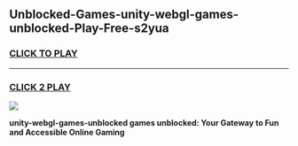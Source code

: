 
## Unblocked-Games-unity-webgl-games-unblocked-Play-Free-s2yua
<h3>
<a href="https://premium76.site?title=unity-webgl-games-unblocked&ref=10A">CLICK TO PLAY</a></h3>
<hr>

<h3>
<a href="https://premium76.site?title=unity-webgl-games-unblocked&ref=10A">CLICK 2 PLAY</a>
  
</h3>

<a href="https://premium76.site?title=unity-webgl-games-unblocked&ref=10A"><img src="https://clearcache.store/games.png"></a>


**unity-webgl-games-unblocked games unblocked: Your Gateway to Fun and Accessible Online Gaming**
